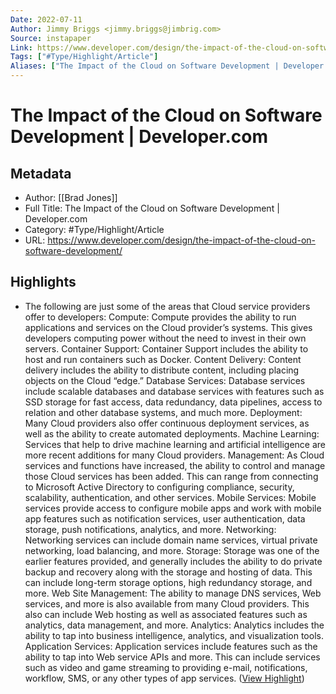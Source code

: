 ```yaml
---
Date: 2022-07-11
Author: Jimmy Briggs <jimmy.briggs@jimbrig.com>
Source: instapaper
Link: https://www.developer.com/design/the-impact-of-the-cloud-on-software-development/
Tags: ["#Type/Highlight/Article"]
Aliases: ["The Impact of the Cloud on Software Development | Developer.com", "The Impact of the Cloud on Software Development | Developer.com"]
---
```

# The Impact of the Cloud on Software Development | Developer.com

## Metadata
- Author: [[Brad Jones]]
- Full Title: The Impact of the Cloud on Software Development | Developer.com
- Category: #Type/Highlight/Article
- URL: https://www.developer.com/design/the-impact-of-the-cloud-on-software-development/

## Highlights
- The following are just some of the areas that Cloud service providers offer to developers:
  Compute: Compute provides the ability to run applications and services on the Cloud provider’s systems. This gives developers computing power without the need to invest in their own servers.
  Container Support: Container Support includes the ability to host and run containers such as Docker.
  Content Delivery: Content delivery includes the ability to distribute content, including placing objects on the Cloud “edge.”
  Database Services: Database services include scalable databases and database services with features such as SSD storage for fast access, data redundancy, data pipelines, access to relation and other database systems, and much more.
  Deployment: Many Cloud providers also offer continuous deployment services, as well as the ability to create automated deployments.
  Machine Learning: Services that help to drive machine learning and artificial intelligence are more recent additions for many Cloud providers.
  Management: As Cloud services and functions have increased, the ability to control and manage those Cloud services has been added. This can range from connecting to Microsoft Active Directory to configuring compliance, security, scalability, authentication, and other services.
  Mobile Services: Mobile services provide access to configure mobile apps and work with mobile app features such as notification services, user authentication, data storage, push notifications, analytics, and more.
  Networking: Networking services can include domain name services, virtual private networking, load balancing, and more.
  Storage: Storage was one of the earlier features provided, and generally includes the ability to do private backup and recovery along with the storage and hosting of data. This can include long-term storage options, high redundancy storage, and more.
  Web Site Management: The ability to manage DNS services, Web services, and more is also available from many Cloud providers. This also can include Web hosting as well as associated features such as analytics, data management, and more.
  Analytics: Analytics includes the ability to tap into business intelligence, analytics, and visualization tools.
  Application Services: Application services include features such as the ability to tap into Web service APIs and more. This can include services such as video and game streaming to providing e-mail, notifications, workflow, SMS, or any other types of app services. ([View Highlight](https://instapaper.com/read/1434781140/17134218))
